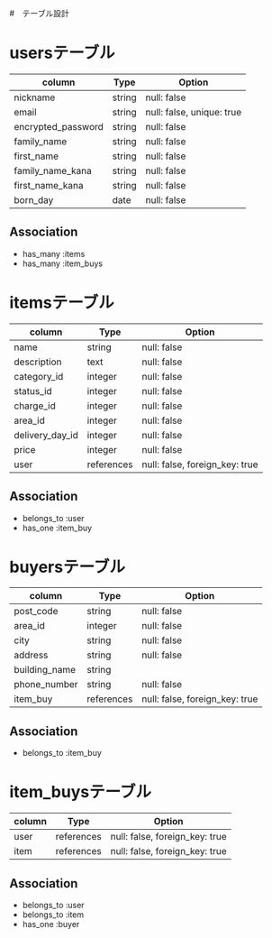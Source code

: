 #　テーブル設計


# usersテーブル

| column             | Type   | Option                    |
| ------------------ | ------ | ------------------------- |
| nickname           | string | null: false               |
| email              | string | null: false, unique: true |
| encrypted_password | string | null: false               |
| family_name        | string | null: false               |
| first_name         | string | null: false               |
| family_name_kana   | string | null: false               |
| first_name_kana    | string | null: false               |
| born_day           | date   | null: false               |

## Association
- has_many :items
- has_many :item_buys

# itemsテーブル
| column                | Type       | Option                         |
| --------------------- | ---------- | ------------------------------ |
| name                  | string     | null: false                    |
| description           | text       | null: false                    |
| category_id           | integer    | null: false                    |
| status_id             | integer    | null: false                    |
| charge_id             | integer    | null: false                    |
| area_id               | integer    | null: false                    |
| delivery_day_id       | integer    | null: false                    |
| price                 | integer    | null: false                    |
| user                  | references | null: false, foreign_key: true |

## Association
- belongs_to :user
- has_one    :item_buy

# buyersテーブル
| column             | Type       | Option                          |
| ------------------ | ---------- | ------------------------------- |
| post_code          | string     | null: false                     |
| area_id            | integer    | null: false                     |
| city               | string     | null: false                     |
| address            | string     | null: false                     |
| building_name      | string     |                                 |
| phone_number       | string     | null: false                     |
| item_buy           | references | null: false, foreign_key: true  |

## Association
- belongs_to :item_buy

# item_buysテーブル
| column             | Type       | Option                          |
| ------------------ | ---------- | ------------------------------- |
| user               | references | null: false, foreign_key: true  |
| item               | references | null: false, foreign_key: true  |

## Association
- belongs_to :user
- belongs_to :item
- has_one    :buyer

